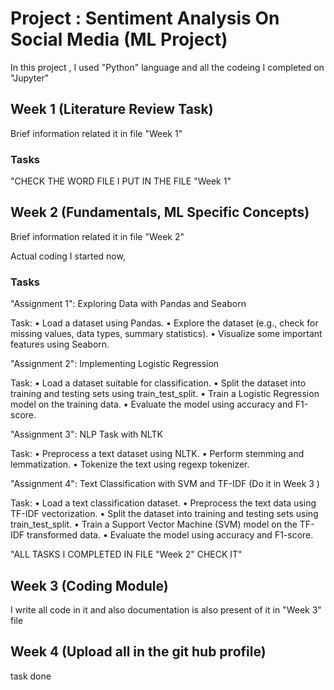 ### <h1> Project : Sentiment Analysis On Social Media (ML Project) </h1>

In this project , I used "Python" language and all the codeing I completed on "Jupyter"

### <h2> Week 1 (Literature Review Task) </h2>

Brief information related it in file "Week 1"

### <h3> Tasks </h3>

"CHECK THE WORD FILE I PUT IN THE FILE "Week 1"


### <h2> Week 2 (Fundamentals, ML Specific Concepts) </h2>

Brief information related it in file "Week 2"


Actual coding I started now,

### <h3> Tasks </h3>




"Assignment 1": Exploring Data with Pandas and Seaborn

Task:
•	Load a dataset using Pandas.
•	Explore the dataset (e.g., check for missing values, data types, summary statistics).
•	Visualize some important features using Seaborn.


"Assignment 2": Implementing Logistic Regression

Task:
•	Load a dataset suitable for classification.
•	Split the dataset into training and testing sets using train_test_split.
•	Train a Logistic Regression model on the training data.
•	Evaluate the model using accuracy and F1-score.


"Assignment 3": NLP Task with NLTK

Task:
•	Preprocess a text dataset using NLTK.
•	Perform stemming and lemmatization.
•	Tokenize the text using regexp tokenizer.

"Assignment 4": Text Classification with SVM and TF-IDF  (Do it in Week 3 )

Task:
•	Load a text classification dataset.
•	Preprocess the text data using TF-IDF vectorization.
•	Split the dataset into training and testing sets using train_test_split.
•	Train a Support Vector Machine (SVM) model on the TF-IDF transformed data.
•	Evaluate the model using accuracy and F1-score. 

"ALL TASKS I COMPLETED IN FILE "Week 2" CHECK IT"


### <h2> Week 3 (Coding Module) </h2>

I write all code in it and also documentation is also present of it in "Week 3" file


### <h2> Week 4 (Upload all in the git hub profile) </h2>

task done
